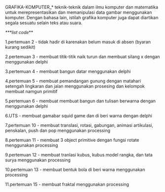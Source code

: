 GRAFIKA-KOMPUTER_*
teknik-teknik dalam ilmu komputer dan matematika untuk merepresentasikan dan memanipulasi data gambar menggunakan komputer. Dengan bahasa lain, istilah grafika komputer juga dapat diartikan segala sesuatu selain teks atau suara.

_***list code_**

1.pertemuan 2 - tidak hadir di karenakan belum masuk di absen (byaran kurang sedikit)

2.pertemuan 3 - membuat titik-titik naik turun dan membuat silang x dengan menggunakan delphi

3.pertemuan 4 - membuat bangun datar menggunakan delphi

4.pertemuan 5 - membuat pemandangan gunung dengan matahari setengah lingkaran dan jalan menggunakan prosesing dan kelompok membuat namgun primitif

5.pertemuan 6 - membuat membuat bangun dan tulisan berwarna dengan menggunakan delphi

6.UTS - membuat gamabar squid game dan di beri warna dengan delphi

7.pertemuan 10 - membuat translasi, rotasi, gabungan, animasi artikulasi, penskalan, push dan pop menggunakan processing

8.pertemuan 11 - membuat 3 object primitive dengan fungsi rotate menggunakan processing

9.pertemuan 12 - membuat tranlasi kubus, kubus model rangka, dan tata surya menggunakan processing

10.pertemuan 13 - membuat bentuk bola di beri warna menggunakan processing

11.pertemuan 15 - membuat fraktal menggunakan processing
